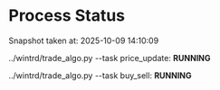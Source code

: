 # Process Status

Snapshot taken at: 2025-10-09 14:10:09

../wintrd/trade_algo.py --task price_update: **RUNNING**

../wintrd/trade_algo.py --task buy_sell: **RUNNING**

